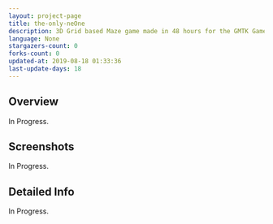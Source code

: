 ```yaml
---
layout: project-page
title: the-only-neOne
description: 3D Grid based Maze game made in 48 hours for the GMTK GameJam 2019
language: None
stargazers-count: 0
forks-count: 0
updated-at: 2019-08-18 01:33:36
last-update-days: 18
---
```

<!---
Gregoire Boiron <gregoire.boiron@gmail.com>
Copyright (c) 2018 Gregoire Boiron  All Rights Reserved.
--->

Overview
--------------------
In Progress.

Screenshots
--------------------
In Progress.

Detailed Info
--------------------
In Progress.

